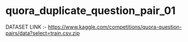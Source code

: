 # quora_duplicate_question_pair_01
DATASET LINK :- https://www.kaggle.com/competitions/quora-question-pairs/data?select=train.csv.zip
